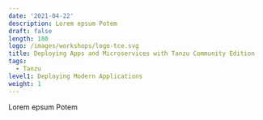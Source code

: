 ```yaml
---
date: '2021-04-22'
description: Lorem epsum Potem
draft: false
length: 180
logo: /images/workshops/logo-tce.svg
title: Deploying Apps and Microservices with Tanzu Community Edition
tags:
  - Tanzu
level1: Deploying Modern Applications
weight: 1
---
```


Lorem epsum Potem
